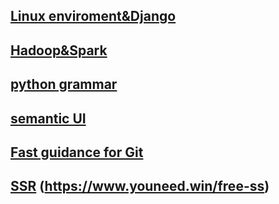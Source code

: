 ## [Linux enviroment&Django](https://github.com/Devinwon/article/issues)
## [Hadoop&Spark](https://github.com/Devinwon/article/issues)
## [python grammar](https://github.com/Devinwon/master/issues)
## [semantic UI](https://github.com/Devinwon/webprj/issues)
## [Fast guidance for Git](https://github.com/Devinwon/article/issues/39)
## [SSR](https://github.com/Alvin9999/new-pac/wiki/ss%E5%85%8D%E8%B4%B9%E8%B4%A6%E5%8F%B7)  (https://www.youneed.win/free-ss)






